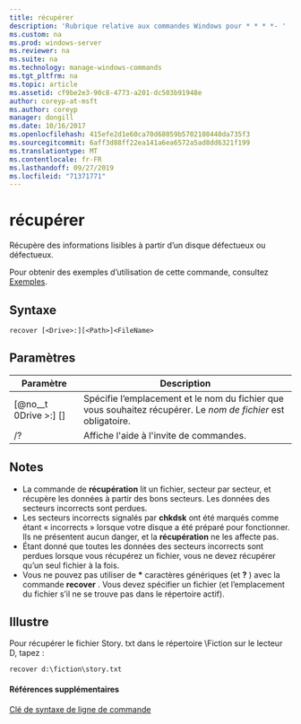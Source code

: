 ```yaml
---
title: récupérer
description: 'Rubrique relative aux commandes Windows pour * * * *- '
ms.custom: na
ms.prod: windows-server
ms.reviewer: na
ms.suite: na
ms.technology: manage-windows-commands
ms.tgt_pltfrm: na
ms.topic: article
ms.assetid: cf9be2e3-90c8-4773-a201-dc503b91948e
author: coreyp-at-msft
ms.author: coreyp
manager: dongill
ms.date: 10/16/2017
ms.openlocfilehash: 415efe2d1e60ca70d68059b5702108440da735f3
ms.sourcegitcommit: 6aff3d88ff22ea141a6ea6572a5ad8dd6321f199
ms.translationtype: MT
ms.contentlocale: fr-FR
ms.lasthandoff: 09/27/2019
ms.locfileid: "71371771"
---
```

# <a name="recover"></a>récupérer



Récupère des informations lisibles à partir d’un disque défectueux ou défectueux.

Pour obtenir des exemples d’utilisation de cette commande, consultez [Exemples](#BKMK_examples).

## <a name="syntax"></a>Syntaxe

```
recover [<Drive>:][<Path>]<FileName>
```

## <a name="parameters"></a>Paramètres

|           Paramètre           |                                          Description                                          |
|-------------------------------|-----------------------------------------------------------------------------------------------|
| [@no__t 0Drive >:] [<Path>] <FileName> | Spécifie l’emplacement et le nom du fichier que vous souhaitez récupérer. Le *nom de fichier* est obligatoire. |
|              /?               |                             Affiche l'aide à l'invite de commandes.                              |

## <a name="remarks"></a>Notes

-   La commande de **récupération** lit un fichier, secteur par secteur, et récupère les données à partir des bons secteurs. Les données des secteurs incorrects sont perdues.
-   Les secteurs incorrects signalés par **chkdsk** ont été marqués comme étant « incorrects » lorsque votre disque a été préparé pour fonctionner. Ils ne présentent aucun danger, et la **récupération** ne les affecte pas.
-   Étant donné que toutes les données des secteurs incorrects sont perdues lorsque vous récupérez un fichier, vous ne devez récupérer qu’un seul fichier à la fois.
-   Vous ne pouvez pas utiliser de **&#42;** caractères génériques (et **?** ) avec la commande **recover** . Vous devez spécifier un fichier (et l’emplacement du fichier s’il ne se trouve pas dans le répertoire actif).

## <a name="BKMK_examples"></a>Illustre

Pour récupérer le fichier Story. txt dans le répertoire \Fiction sur le lecteur D, tapez :
```
recover d:\fiction\story.txt 
```

#### <a name="additional-references"></a>Références supplémentaires

[Clé de syntaxe de ligne de commande](command-line-syntax-key.md)